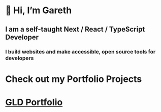 # 👋 Hi, I’m Gareth
## I am a self-taught Next / React / TypeScript Developer


### I build websites and make accessible, open source tools for developers


# Check out my Portfolio Projects
# [GLD Portfolio](https://gld-portfolio.vercel.app/)
